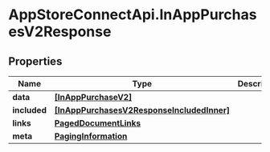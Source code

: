 # AppStoreConnectApi.InAppPurchasesV2Response

## Properties

Name | Type | Description | Notes
------------ | ------------- | ------------- | -------------
**data** | [**[InAppPurchaseV2]**](InAppPurchaseV2.md) |  | 
**included** | [**[InAppPurchasesV2ResponseIncludedInner]**](InAppPurchasesV2ResponseIncludedInner.md) |  | [optional] 
**links** | [**PagedDocumentLinks**](PagedDocumentLinks.md) |  | 
**meta** | [**PagingInformation**](PagingInformation.md) |  | [optional] 


